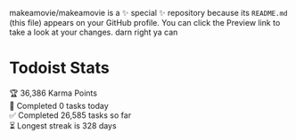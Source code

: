 makeamovie/makeamovie is a ✨ special ✨ repository because its `README.md` (this file) appears on your GitHub profile.
You can click the Preview link to take a look at your changes. darn right ya can

# Todoist Stats

<!-- TODO-IST:START -->
🏆  36,386 Karma Points           
🌸  Completed 0 tasks today           
✅  Completed 26,585 tasks so far           
⏳  Longest streak is 328 days
<!-- TODO-IST:END -->